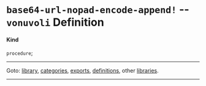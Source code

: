 

<a id='definition__vonuvoli__base64-url-nopad-encode-append_21'></a>

# `base64-url-nopad-encode-append!` -- `vonuvoli` Definition


<a id='definition__vonuvoli__base64-url-nopad-encode-append_21__kind'></a>

#### Kind

`procedure`;

----

Goto: [library](../../vonuvoli/_index.md#library__vonuvoli), [categories](../../vonuvoli/categories/_index.md#toc__vonuvoli__categories), [exports](../../vonuvoli/exports/_index.md#toc__vonuvoli__exports), [definitions](../../vonuvoli/definitions/_index.md#toc__vonuvoli__definitions), other [libraries](../../_libraries.md#toc__libraries).

----

